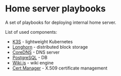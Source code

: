 Home server playbooks
=====================

A set of playbooks for deploying internal home server.

List of used components:

- [K3S](https://k3s.io/) - lightweight Kubernetes
- [Longhorn](https://longhorn.io/) - distributed block storage
- [CoreDNS](https://coredns.io/) - DNS server
- [PostgreSQL](https://www.postgresql.org/) - DB
- [Wiki.js](https://js.wiki/) - wiki engine
- [Cert Manager](https://cert-manager.io/) - X.509 certificate management
